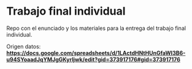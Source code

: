 # Trabajo final individual

Repo con el enunciado y los materiales para la entrega del trabajo final individual.

Origen datos: **https://docs.google.com/spreadsheets/d/1LActdHNtHUnGfaWI3B6-u94SYoaadJqYMJgGKyrIjwk/edit?gid=373917176#gid=373917176**
